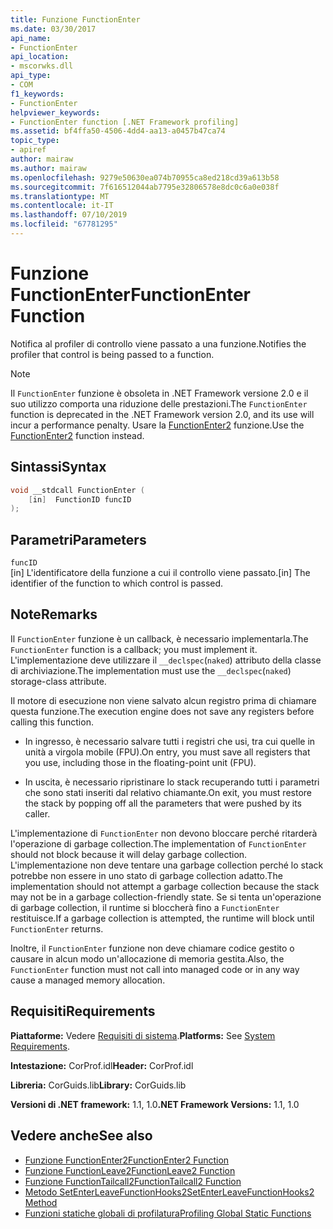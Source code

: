 ```yaml
---
title: Funzione FunctionEnter
ms.date: 03/30/2017
api_name:
- FunctionEnter
api_location:
- mscorwks.dll
api_type:
- COM
f1_keywords:
- FunctionEnter
helpviewer_keywords:
- FunctionEnter function [.NET Framework profiling]
ms.assetid: bf4ffa50-4506-4dd4-aa13-a0457b47ca74
topic_type:
- apiref
author: mairaw
ms.author: mairaw
ms.openlocfilehash: 9279e50630ea074b70955ca8ed218cd39a613b58
ms.sourcegitcommit: 7f616512044ab7795e32806578e8dc0c6a0e038f
ms.translationtype: MT
ms.contentlocale: it-IT
ms.lasthandoff: 07/10/2019
ms.locfileid: "67781295"
---
```

# <a name="functionenter-function"></a><span data-ttu-id="237ed-102">Funzione FunctionEnter</span><span class="sxs-lookup"><span data-stu-id="237ed-102">FunctionEnter Function</span></span>
<span data-ttu-id="237ed-103">Notifica al profiler di controllo viene passato a una funzione.</span><span class="sxs-lookup"><span data-stu-id="237ed-103">Notifies the profiler that control is being passed to a function.</span></span>  
  
> [!NOTE]
>  <span data-ttu-id="237ed-104">Il `FunctionEnter` funzione è obsoleta in .NET Framework versione 2.0 e il suo utilizzo comporta una riduzione delle prestazioni.</span><span class="sxs-lookup"><span data-stu-id="237ed-104">The `FunctionEnter` function is deprecated in the .NET Framework version 2.0, and its use will incur a performance penalty.</span></span> <span data-ttu-id="237ed-105">Usare la [FunctionEnter2](../../../../docs/framework/unmanaged-api/profiling/functionenter2-function.md) funzione.</span><span class="sxs-lookup"><span data-stu-id="237ed-105">Use the [FunctionEnter2](../../../../docs/framework/unmanaged-api/profiling/functionenter2-function.md) function instead.</span></span>  
  
## <a name="syntax"></a><span data-ttu-id="237ed-106">Sintassi</span><span class="sxs-lookup"><span data-stu-id="237ed-106">Syntax</span></span>  
  
```cpp  
void __stdcall FunctionEnter (  
    [in]  FunctionID funcID  
);  
```  
  
## <a name="parameters"></a><span data-ttu-id="237ed-107">Parametri</span><span class="sxs-lookup"><span data-stu-id="237ed-107">Parameters</span></span>  
 `funcID`  
 <span data-ttu-id="237ed-108">[in] L'identificatore della funzione a cui il controllo viene passato.</span><span class="sxs-lookup"><span data-stu-id="237ed-108">[in] The identifier of the function to which control is passed.</span></span>  
  
## <a name="remarks"></a><span data-ttu-id="237ed-109">Note</span><span class="sxs-lookup"><span data-stu-id="237ed-109">Remarks</span></span>  
 <span data-ttu-id="237ed-110">Il `FunctionEnter` funzione è un callback, è necessario implementarla.</span><span class="sxs-lookup"><span data-stu-id="237ed-110">The `FunctionEnter` function is a callback; you must implement it.</span></span> <span data-ttu-id="237ed-111">L'implementazione deve utilizzare il `__declspec`(`naked`) attributo della classe di archiviazione.</span><span class="sxs-lookup"><span data-stu-id="237ed-111">The implementation must use the `__declspec`(`naked`) storage-class attribute.</span></span>  
  
 <span data-ttu-id="237ed-112">Il motore di esecuzione non viene salvato alcun registro prima di chiamare questa funzione.</span><span class="sxs-lookup"><span data-stu-id="237ed-112">The execution engine does not save any registers before calling this function.</span></span>  
  
- <span data-ttu-id="237ed-113">In ingresso, è necessario salvare tutti i registri che usi, tra cui quelle in unità a virgola mobile (FPU).</span><span class="sxs-lookup"><span data-stu-id="237ed-113">On entry, you must save all registers that you use, including those in the floating-point unit (FPU).</span></span>  
  
- <span data-ttu-id="237ed-114">In uscita, è necessario ripristinare lo stack recuperando tutti i parametri che sono stati inseriti dal relativo chiamante.</span><span class="sxs-lookup"><span data-stu-id="237ed-114">On exit, you must restore the stack by popping off all the parameters that were pushed by its caller.</span></span>  
  
 <span data-ttu-id="237ed-115">L'implementazione di `FunctionEnter` non devono bloccare perché ritarderà l'operazione di garbage collection.</span><span class="sxs-lookup"><span data-stu-id="237ed-115">The implementation of `FunctionEnter` should not block because it will delay garbage collection.</span></span> <span data-ttu-id="237ed-116">L'implementazione non deve tentare una garbage collection perché lo stack potrebbe non essere in uno stato di garbage collection adatto.</span><span class="sxs-lookup"><span data-stu-id="237ed-116">The implementation should not attempt a garbage collection because the stack may not be in a garbage collection-friendly state.</span></span> <span data-ttu-id="237ed-117">Se si tenta un'operazione di garbage collection, il runtime si bloccherà fino a `FunctionEnter` restituisce.</span><span class="sxs-lookup"><span data-stu-id="237ed-117">If a garbage collection is attempted, the runtime will block until `FunctionEnter` returns.</span></span>  
  
 <span data-ttu-id="237ed-118">Inoltre, il `FunctionEnter` funzione non deve chiamare codice gestito o causare in alcun modo un'allocazione di memoria gestita.</span><span class="sxs-lookup"><span data-stu-id="237ed-118">Also, the `FunctionEnter` function must not call into managed code or in any way cause a managed memory allocation.</span></span>  
  
## <a name="requirements"></a><span data-ttu-id="237ed-119">Requisiti</span><span class="sxs-lookup"><span data-stu-id="237ed-119">Requirements</span></span>  
 <span data-ttu-id="237ed-120">**Piattaforme:** Vedere [Requisiti di sistema](../../../../docs/framework/get-started/system-requirements.md).</span><span class="sxs-lookup"><span data-stu-id="237ed-120">**Platforms:** See [System Requirements](../../../../docs/framework/get-started/system-requirements.md).</span></span>  
  
 <span data-ttu-id="237ed-121">**Intestazione:** CorProf.idl</span><span class="sxs-lookup"><span data-stu-id="237ed-121">**Header:** CorProf.idl</span></span>  
  
 <span data-ttu-id="237ed-122">**Libreria:** CorGuids.lib</span><span class="sxs-lookup"><span data-stu-id="237ed-122">**Library:** CorGuids.lib</span></span>  
  
 <span data-ttu-id="237ed-123">**Versioni di .NET framework:** 1.1, 1.0</span><span class="sxs-lookup"><span data-stu-id="237ed-123">**.NET Framework Versions:** 1.1, 1.0</span></span>  
  
## <a name="see-also"></a><span data-ttu-id="237ed-124">Vedere anche</span><span class="sxs-lookup"><span data-stu-id="237ed-124">See also</span></span>

- [<span data-ttu-id="237ed-125">Funzione FunctionEnter2</span><span class="sxs-lookup"><span data-stu-id="237ed-125">FunctionEnter2 Function</span></span>](../../../../docs/framework/unmanaged-api/profiling/functionenter2-function.md)
- [<span data-ttu-id="237ed-126">Funzione FunctionLeave2</span><span class="sxs-lookup"><span data-stu-id="237ed-126">FunctionLeave2 Function</span></span>](../../../../docs/framework/unmanaged-api/profiling/functionleave2-function.md)
- [<span data-ttu-id="237ed-127">Funzione FunctionTailcall2</span><span class="sxs-lookup"><span data-stu-id="237ed-127">FunctionTailcall2 Function</span></span>](../../../../docs/framework/unmanaged-api/profiling/functiontailcall2-function.md)
- [<span data-ttu-id="237ed-128">Metodo SetEnterLeaveFunctionHooks2</span><span class="sxs-lookup"><span data-stu-id="237ed-128">SetEnterLeaveFunctionHooks2 Method</span></span>](../../../../docs/framework/unmanaged-api/profiling/icorprofilerinfo2-setenterleavefunctionhooks2-method.md)
- [<span data-ttu-id="237ed-129">Funzioni statiche globali di profilatura</span><span class="sxs-lookup"><span data-stu-id="237ed-129">Profiling Global Static Functions</span></span>](../../../../docs/framework/unmanaged-api/profiling/profiling-global-static-functions.md)
